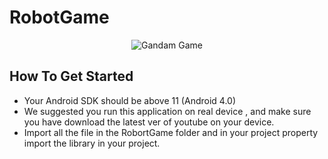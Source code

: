 RobotGame
=========

<p align="center" >
  <img src="http://www.sinaimg.cn/book/bbs/pic/081021/gaoda.jpg" alt="Gandam Game" title="Gandam Game">
</p>



## How To Get Started

- Your Android SDK should be above 11 (Android 4.0)
- We suggested you run this application on real device , and make sure you have download the latest ver of youtube on your device.
- Import all the file in the RobortGame folder and in your project property import the library in your project.


